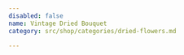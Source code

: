 ```yaml
---
disabled: false
name: Vintage Dried Bouquet
category: src/shop/categories/dried-flowers.md

---
```

